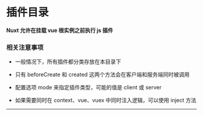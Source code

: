 <!--
 * @Description: 目录说明
 * @version: v1.0.0
 * @Date: 2020-02-17 21:15:01
 * @LastEditors: wangshuhao
 * @LastEditTime: 2020-02-18 21:19:09
 * @Author: wangshuhao <https://wangshuhao.com>
 -->

# 插件目录

**Nuxt 允许在挂载 vue 根实例之前执行 js 插件**

### 相关注意事项

- 一般情况下，所有插件都分类存放在本目录下

- 只有 beforeCreate 和 created 这两个方法会在客户端和服务端同时被调用

- 配置选项 mode 来指定插件类型，可能的值是 client 或 server

- 如果需要同时在 context、vue、vuex 中同时注入逻辑，可以使用 inject 方法

***
